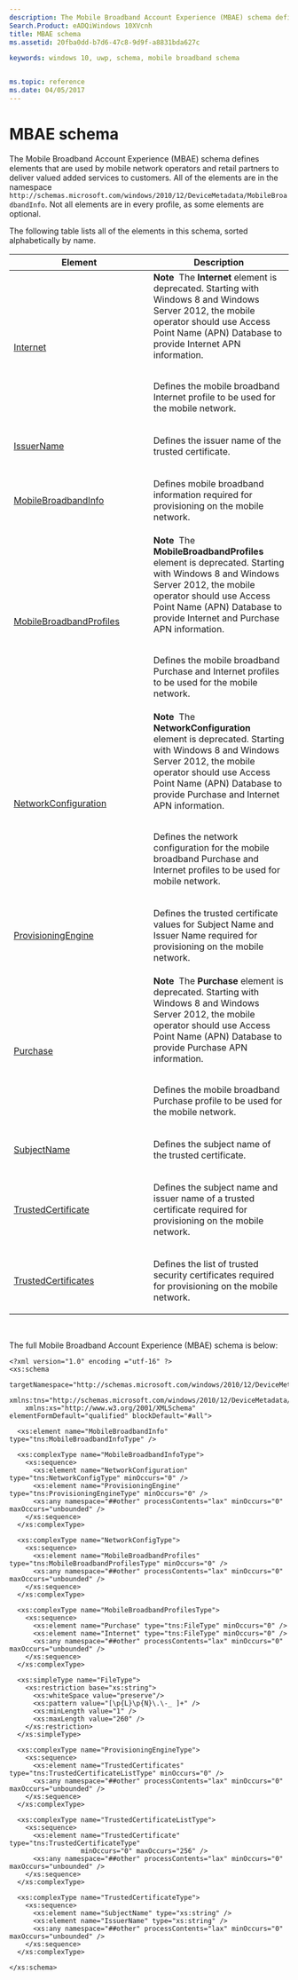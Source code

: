 ```yaml
---
description: The Mobile Broadband Account Experience (MBAE) schema defines elements that are used by mobile network operators and retail partners to deliver valued added services to customers.
Search.Product: eADQiWindows 10XVcnh
title: MBAE schema
ms.assetid: 20fba0dd-b7d6-47c8-9d9f-a8831bda627c

keywords: windows 10, uwp, schema, mobile broadband schema


ms.topic: reference
ms.date: 04/05/2017
---
```


# MBAE schema


The Mobile Broadband Account Experience (MBAE) schema defines elements that are used by mobile network operators and retail partners to deliver valued added services to customers. All of the elements are in the namespace `http://schemas.microsoft.com/windows/2010/12/DeviceMetadata/MobileBroadbandInfo`. Not all elements are in every profile, as some elements are optional.

The following table lists all of the elements in this schema, sorted alphabetically by name.

<table>
<colgroup>
<col width="50%" />
<col width="50%" />
</colgroup>
<thead>
<tr class="header">
<th>Element</th>
<th>Description</th>
</tr>
</thead>
<tbody>
<tr class="odd">
<td><a href="element-internet.md">Internet</a> </td>
<td><div class="alert">
<strong>Note</strong>  The <strong>Internet</strong> element is deprecated. Starting with Windows 8 and Windows Server 2012, the mobile operator should use Access Point Name (APN) Database to provide Internet APN information.
</div>
<div>
 
</div>
<p>Defines the mobile broadband Internet profile to be used for the mobile network.</p></td>
</tr>
<tr class="even">
<td><a href="element-issuername.md">IssuerName</a> </td>
<td><p>Defines the issuer name of the trusted certificate.</p></td>
</tr>
<tr class="odd">
<td><a href="element-mobilebroadbandinfo.md">MobileBroadbandInfo</a> </td>
<td><p>Defines mobile broadband information required for provisioning on the mobile network.</p></td>
</tr>
<tr class="even">
<td><a href="element-mobilebroadbandprofiles.md">MobileBroadbandProfiles</a> </td>
<td><div class="alert">
<strong>Note</strong>  The <strong>MobileBroadbandProfiles</strong> element is deprecated. Starting with Windows 8 and Windows Server 2012, the mobile operator should use Access Point Name (APN) Database to provide Internet and Purchase APN information.
</div>
<div>
 
</div>
<p>Defines the mobile broadband Purchase and Internet profiles to be used for the mobile network.</p></td>
</tr>
<tr class="odd">
<td><a href="element-networkconfiguration.md">NetworkConfiguration</a> </td>
<td><div class="alert">
<strong>Note</strong>  The <strong>NetworkConfiguration</strong> element is deprecated. Starting with Windows 8 and Windows Server 2012, the mobile operator should use Access Point Name (APN) Database to provide Purchase and Internet APN information.
</div>
<div>
 
</div>
<p>Defines the network configuration for the mobile broadband Purchase and Internet profiles to be used for mobile network.</p></td>
</tr>
<tr class="even">
<td><a href="element-provisioningengine.md">ProvisioningEngine</a> </td>
<td><p>Defines the trusted certificate values for Subject Name and Issuer Name required for provisioning on the mobile network.</p></td>
</tr>
<tr class="odd">
<td><a href="element-purchase.md">Purchase</a> </td>
<td><div class="alert">
<strong>Note</strong>  The <strong>Purchase</strong> element is deprecated. Starting with Windows 8 and Windows Server 2012, the mobile operator should use Access Point Name (APN) Database to provide Purchase APN information.
</div>
<div>
 
</div>
<p>Defines the mobile broadband Purchase profile to be used for the mobile network.</p></td>
</tr>
<tr class="even">
<td><a href="element-subjectname.md">SubjectName</a> </td>
<td><p>Defines the subject name of the trusted certificate.</p></td>
</tr>
<tr class="odd">
<td><a href="element-trustedcertificate.md">TrustedCertificate</a> </td>
<td><p>Defines the subject name and issuer name of a trusted certificate required for provisioning on the mobile network.</p></td>
</tr>
<tr class="even">
<td><a href="element-trustedcertificates.md">TrustedCertificates</a> </td>
<td><p>Defines the list of trusted security certificates required for provisioning on the mobile network.</p></td>
</tr>
</tbody>
</table>

 

The full Mobile Broadband Account Experience (MBAE) schema is below:

``` syntax
<?xml version="1.0" encoding ="utf-16" ?>
<xs:schema
    targetNamespace="http://schemas.microsoft.com/windows/2010/12/DeviceMetadata/MobileBroadbandInfo"
    xmlns:tns="http://schemas.microsoft.com/windows/2010/12/DeviceMetadata/MobileBroadbandInfo"
    xmlns:xs="http://www.w3.org/2001/XMLSchema" elementFormDefault="qualified" blockDefault="#all">

  <xs:element name="MobileBroadbandInfo" type="tns:MobileBroadbandInfoType" />

  <xs:complexType name="MobileBroadbandInfoType">
    <xs:sequence>
      <xs:element name="NetworkConfiguration" type="tns:NetworkConfigType" minOccurs="0" />
      <xs:element name="ProvisioningEngine" type="tns:ProvisioningEngineType" minOccurs="0" />
      <xs:any namespace="##other" processContents="lax" minOccurs="0" maxOccurs="unbounded" />
    </xs:sequence>
  </xs:complexType>

  <xs:complexType name="NetworkConfigType">
    <xs:sequence>
      <xs:element name="MobileBroadbandProfiles" type="tns:MobileBroadbandProfilesType" minOccurs="0" />
      <xs:any namespace="##other" processContents="lax" minOccurs="0" maxOccurs="unbounded" />
    </xs:sequence>
  </xs:complexType>

  <xs:complexType name="MobileBroadbandProfilesType">
    <xs:sequence>
      <xs:element name="Purchase" type="tns:FileType" minOccurs="0" />
      <xs:element name="Internet" type="tns:FileType" minOccurs="0" />
      <xs:any namespace="##other" processContents="lax" minOccurs="0" maxOccurs="unbounded" />
    </xs:sequence>
  </xs:complexType>

  <xs:simpleType name="FileType">
    <xs:restriction base="xs:string">
      <xs:whiteSpace value="preserve"/>
      <xs:pattern value="[\p{L}\p{N}\.\-_ ]+" />
      <xs:minLength value="1" />
      <xs:maxLength value="260" />
    </xs:restriction>
  </xs:simpleType>

  <xs:complexType name="ProvisioningEngineType">
    <xs:sequence>
      <xs:element name="TrustedCertificates" type="tns:TrustedCertificateListType" minOccurs="0" />
      <xs:any namespace="##other" processContents="lax" minOccurs="0" maxOccurs="unbounded" />
    </xs:sequence>
  </xs:complexType>

  <xs:complexType name="TrustedCertificateListType">
    <xs:sequence>
      <xs:element name="TrustedCertificate" type="tns:TrustedCertificateType"
                  minOccurs="0" maxOccurs="256" />
      <xs:any namespace="##other" processContents="lax" minOccurs="0" maxOccurs="unbounded" />
    </xs:sequence>
  </xs:complexType>

  <xs:complexType name="TrustedCertificateType">
    <xs:sequence>
      <xs:element name="SubjectName" type="xs:string" />
      <xs:element name="IssuerName" type="xs:string" />
      <xs:any namespace="##other" processContents="lax" minOccurs="0" maxOccurs="unbounded" />
    </xs:sequence>
  </xs:complexType>

</xs:schema>
```

 

 



